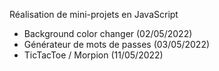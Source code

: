Réalisation de mini-projets en JavaScript

- Background color changer (02/05/2022)
- Générateur de mots de passes (03/05/2022)
- TicTacToe / Morpion (11/05/2022)

